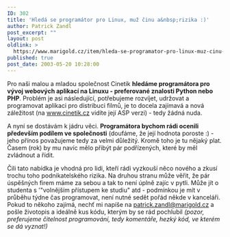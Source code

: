 ```yaml
---
ID: 302
title: 'Hledá se programátor pro Linux, muž činu a&nbsp;rizika :)'
author: Patrick Zandl
post_excerpt: ""
layout: post
oldlink: >
  https://www.marigold.cz/item/hleda-se-programator-pro-linux-muz-cinu-a-rizika
published: true
post_date: 2003-05-20 10:28:00
---
```

<p>
Pro naši malou a mladou společnost Cinetik <STRONG>hledáme programátora pro vývoj webových aplikací na Linuxu - preferované znalosti Python nebo PHP</STRONG>. Problém je asi následující, potřebujeme rozvíjet, udržovat a programovat aplikaci pro distribuci filmů, je to docela zajímavá a nová záležitost (na <A href="http://www.cinetik.cz/">www.cinetik.cz</A> vidíte její ASP verzi) - tedy žádná nuda. </p>

<p>
A nyní se dostávám k jádru věci. <STRONG>Programátora bychom rádi ocenili především podílem ve společnosti</STRONG> (doufáme, že její hodnota poroste :) - jeho přínos považujeme tedy za velmi důležitý. Kromě toho je tu nějaký plat. Časem (rok) by mu navíc mělo přibýt pár podřízených, které by měl zvládnout a řídit. &#160;</p>

<p>
Čili tato nabídka je vhodná pro lidi, kteří rádi vyzkouší něco nového a zkusí trochu toho podnikatelského rizika. Na druhou stranu může věřit, že pár úspěšných firem máme za sebou a tak to není úplně zajíc v pytli. Může jít o studenta s '"volnějším přístupem ke studiu" atd - podmínkou je mít v průběhu týdne čas programovat, není nutné sedět pořád někde v kanceláři. Pokud to někoho zajímá, nechť mi napíše na <A href="http://beta.marigold.cz/mailto:patrick.zandl@marigold.cz">patrick.zandl@marigold.cz</A> a pošle životopis a ideálně kus kódu, kterým by se rád pochlubil <EM>(pozor, preferujeme čitelnost programování, tedy komentáře, hezký kód, ve kterém se dá vyznat!)</EM></p>
